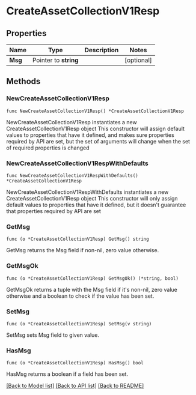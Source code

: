 # CreateAssetCollectionV1Resp

## Properties

Name | Type | Description | Notes
------------ | ------------- | ------------- | -------------
**Msg** | Pointer to **string** |  | [optional] 

## Methods

### NewCreateAssetCollectionV1Resp

`func NewCreateAssetCollectionV1Resp() *CreateAssetCollectionV1Resp`

NewCreateAssetCollectionV1Resp instantiates a new CreateAssetCollectionV1Resp object
This constructor will assign default values to properties that have it defined,
and makes sure properties required by API are set, but the set of arguments
will change when the set of required properties is changed

### NewCreateAssetCollectionV1RespWithDefaults

`func NewCreateAssetCollectionV1RespWithDefaults() *CreateAssetCollectionV1Resp`

NewCreateAssetCollectionV1RespWithDefaults instantiates a new CreateAssetCollectionV1Resp object
This constructor will only assign default values to properties that have it defined,
but it doesn't guarantee that properties required by API are set

### GetMsg

`func (o *CreateAssetCollectionV1Resp) GetMsg() string`

GetMsg returns the Msg field if non-nil, zero value otherwise.

### GetMsgOk

`func (o *CreateAssetCollectionV1Resp) GetMsgOk() (*string, bool)`

GetMsgOk returns a tuple with the Msg field if it's non-nil, zero value otherwise
and a boolean to check if the value has been set.

### SetMsg

`func (o *CreateAssetCollectionV1Resp) SetMsg(v string)`

SetMsg sets Msg field to given value.

### HasMsg

`func (o *CreateAssetCollectionV1Resp) HasMsg() bool`

HasMsg returns a boolean if a field has been set.


[[Back to Model list]](../README.md#documentation-for-models) [[Back to API list]](../README.md#documentation-for-api-endpoints) [[Back to README]](../README.md)


